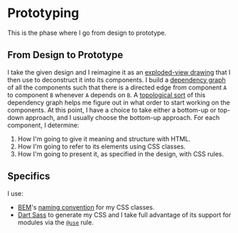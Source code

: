 # Prototyping

This is the phase where I go from design to prototype.

## From Design to Prototype

I take the given design and I reimagine it as an [exploded-view drawing](https://en.wikipedia.org/wiki/Exploded-view_drawing) that I then use to deconstruct it into its components. I build a [dependency graph](https://en.wikipedia.org/wiki/Dependency_graph) of all the components such that there is a directed edge from component `A` to component `B` whenever `A` depends on `B`. A [topological sort](https://en.wikipedia.org/wiki/Topological_sorting) of this dependency graph helps me figure out in what order to start working on the components. At this point, I have a choice to take either a bottom-up or top-down approach, and I usually choose the bottom-up approach. For each component, I determine:

1. How I'm going to give it meaning and structure with HTML.
2. How I'm going to refer to its elements using CSS classes.
3. How I'm going to present it, as specified in the design, with CSS rules.

## Specifics

I use:

- [BEM](https://getbem.com/)'s [naming convention](https://getbem.com/naming/) for my CSS classes.
- [Dart Sass](https://sass-lang.com/dart-sass/) to generate my CSS and I take full advantage of its support for modules via the [`@use`](https://sass-lang.com/documentation/at-rules/use/) rule.
